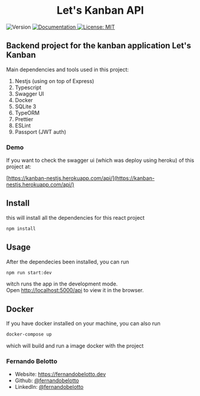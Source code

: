 <h1 align="center">Let's Kanban API </h1>
<p>
  <img alt="Version" src="https://img.shields.io/badge/version-1.0.0-blue.svg?cacheSeconds=2592000" />
  <a href="https://github.com/fernandobelotto/kanban/wiki/Documentation" target="_blank">
    <img alt="Documentation" src="https://img.shields.io/badge/documentation-yes-brightgreen.svg" />
  </a>
  <a href="#" target="_blank">
    <img alt="License: MIT" src="https://img.shields.io/badge/License-MIT-yellow.svg" />
  </a>
</p>

## Backend project for the kanban application Let's Kanban

Main dependencies and tools used in this project:
1. Nestjs (using on top of Express)
1. Typescript
1. Swagger UI
1. Docker
1. SQLite 3
1. TypeORM
1. Prettier
1. ESLint
1. Passport (JWT auth)

### Demo

If you want to check the swagger ui (which was deploy using heroku) of this project at:

[https://kanban-nestjs.herokuapp.com/api/](https://kanban-nestjs.herokuapp.com/api/)


## Install
this will install all the dependencies for this react project
```sh
npm install
```

## Usage
After the dependecies been installed, you can run
```sh
npm run start:dev
```
witch runs the app in the development mode.<br /> Open
[http://localhost:5000/api](http://localhost:5000/api) to view it in the browser.


## Docker
If you have docker installed on your machine, you can also run
```sh
docker-compose up
```
which will build and run a image docker with the project


### Fernando Belotto

* Website: https://fernandobelotto.dev
* Github: [@fernandobelotto](https://github.com/fernandobelotto)
* LinkedIn: [@fernandobelotto](https://linkedin.com/in/fernandobelotto)
